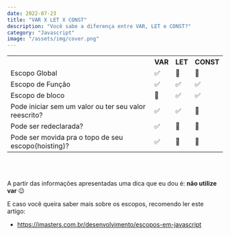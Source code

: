 ```yaml
---
date: 2022-07-23
title: "VAR X LET X CONST"
description: "Você sabe a diferença entre VAR, LET e CONST?"
category: "Javascript"
image: "/assets/img/cover.png"
---
```


<table style="table-layout: fixed;">
    <tr>
        <th></th>
        <th>VAR</th>
        <th>LET</th>
        <th>CONST</th>
    </tr>
    <tr>
        <td>Escopo Global</td>
        <td>✅</td>
        <td>🚫</td>
        <td>🚫</td>
    </tr>
    <tr>
        <td>Escopo de Função</td>
        <td>✅</td>
        <td>✅</td>
        <td>✅</td>
    </tr>
    <tr>
        <td>Escopo de bloco</td>
        <td>🚫</td>
        <td>✅</td>
        <td>✅</td>
    </tr>
    <tr>
        <td>Pode iniciar sem um valor ou ter seu valor reescrito?</td>
        <td>✅</td>
        <td>✅</td>
        <td>🚫</td>
    </tr>
    <tr>
        <td>Pode ser redeclarada?</td>
        <td>✅</td>
        <td>🚫</td>
        <td>🚫</td>
    </tr>
    <tr>
        <td>Pode ser movida pra o topo de seu escopo(hoisting)?</td>
        <td>✅</td>
        <td>🚫</td>
        <td>🚫</td>
    </tr>
</table>
</br>
</br>

A partir das informações apresentadas uma dica que eu dou é: **não utilize var** 😉

E caso você queira saber mais sobre os escopos, recomendo ler este artigo:
- https://imasters.com.br/desenvolvimento/escopos-em-javascript